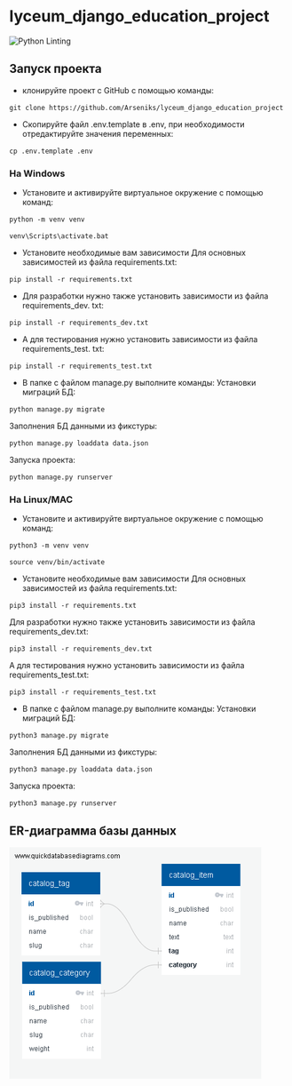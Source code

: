 # lyceum_django_education_project

![Python Linting](https://github.com/Arseniks/lyceum_django_education_project/actions/workflows/python-package.yml/badge.svg)

## Запуск проекта
- клонируйте проект с GitHub с помощью команды:
```
git clone https://github.com/Arseniks/lyceum_django_education_project
``` 
- Скопируйте файл .env.template в .env, при необходимости отредактируйте 
  значения переменных:
```
cp .env.template .env
``` 
### На Windows
- Установите и активируйте виртуальное окружение с помощью команд:
```
python -m venv venv
``` 
```
venv\Scripts\activate.bat
``` 
- Установите необходимые вам зависимости
Для основных зависимостей из файла requirements.txt:
```
pip install -r requirements.txt
``` 
- Для разработки нужно также установить зависимости из файла requirements_dev.
txt:
```
pip install -r requirements_dev.txt
``` 
- А для тестирования нужно установить зависимости из файла requirements_test.
  txt:
```
pip install -r requirements_test.txt
```
- В папке с файлом manage.py выполните команды:
Установки миграций БД:
```
python manage.py migrate
```
Заполнения БД данными из фикстуры:
```
python manage.py loaddata data.json
```
Запуска проекта:
```
python manage.py runserver
```
### На Linux/MAC
- Установите и активируйте виртуальное окружение с помощью команд:
```
python3 -m venv venv
``` 
```
source venv/bin/activate
``` 
- Установите необходимые вам зависимости
Для основных зависимостей из файла requirements.txt:
```
pip3 install -r requirements.txt
``` 
Для разработки нужно также установить зависимости из файла requirements_dev.txt:
```
pip3 install -r requirements_dev.txt
``` 
А для тестирования нужно установить зависимости из файла requirements_test.txt:
```
pip3 install -r requirements_test.txt
```
- В папке с файлом manage.py выполните команды:
Установки миграций БД:
```
python3 manage.py migrate
```
Заполнения БД данными из фикстуры:
```
python3 manage.py loaddata data.json
```
Запуска проекта:
```
python3 manage.py runserver
```


## ER-диаграмма базы данных
![QuickDBD-Free Diagram.png](ER_diagram.png)
